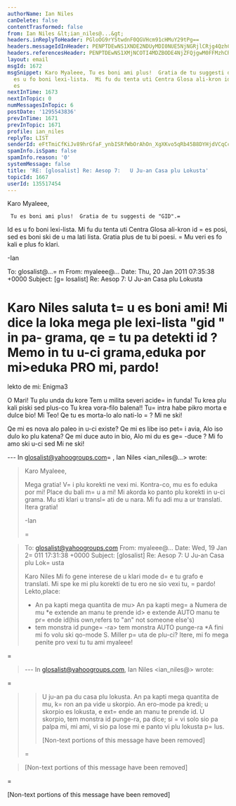 ```yaml
---
authorName: Ian Niles
canDelete: false
contentTrasformed: false
from: Ian Niles &lt;ian_niles@...&gt;
headers.inReplyToHeader: PGloOG9rYStwdnF0QGVHcm91cHMuY29tPg==
headers.messageIdInHeader: PENPTDEwNS1XNDE2NDUyMDI0NUE5NjNGRjlCRjg4QzhCRjkwQHBoeC5nYmw+
headers.referencesHeader: PENPTDEwNS1XMjNCOTI4MDZBODE4NjZFQjgwM0FFMzhCRjYwQHBoeC5nYmw+LDxpaDhva2ErcHZxdEBlR3JvdXBzLmNvbT4=
layout: email
msgId: 1672
msgSnippet: Karo Myaleee, Tu es boni ami plus!  Gratia de tu suggesti de GID .  Id
  es u fo boni lexi-lista.  Mi fu du tenta uti Centra Glosa ali-kron id es posi, sed
  es
nextInTime: 1673
nextInTopic: 0
numMessagesInTopic: 6
postDate: '1295543836'
prevInTime: 1671
prevInTopic: 1671
profile: ian_niles
replyTo: LIST
senderId: eFtTmiCfKiJv89hrGfaF_ynbISRfWbOrAhOn_XgXKvo5qRb45B8DYHjdVCqCc4ImPZ9ev8XReecRCg85IIkwifSeznSYpYGg
spamInfo.isSpam: false
spamInfo.reason: '0'
systemMessage: false
title: 'RE: [glosalist] Re: Aesop 7:   U Ju-an Casa plu Lokusta'
topicId: 1667
userId: 135517454
---
```



Karo Myaleee,
 
     Tu es boni ami plus!  Gratia de tu suggesti de "GID".=
  Id es u fo boni lexi-lista.  Mi fu du tenta uti Centra Glosa ali-kron id =
es posi, sed es boni ski de u ma lati lista.  Gratia plus de tu bi poesi.  =
Mu veri es fo kali e plus fo klari.
 
-Ian
 


To: glosalist@...=
m
From: myaleee@...
Date: Thu, 20 Jan 2011 07:35:38 +0000
Subject: [g=
losalist] Re: Aesop 7: U Ju-an Casa plu Lokusta


  


Karo Niles 
saluta
t=
u es boni ami! Mi dice la loka mega ple lexi-lista "gid " in pa- grama, qe =
tu pa detekti id ? Memo in tu u-ci grama,eduka por mi>eduka PRO mi, pardo!
=
lekto de mi:
Enigma3

O Mari! Tu plu unda du kore
Tem u milita severi acide=
 in funda!
Tu krea plu kali piski sed plus-co
Tu krea vora-filo balena!!
Tu=
 intra habe pikro morta e dulce bio!
Mi Teo! Qe tu es morta-lo alo nati-lo =
?
Mi ne ski!

Qe mi es nova alo paleo in u-ci existe?
Qe mi es libe iso pet=
i avia,
Alo iso dulo ko plu katena?
Qe mi duce auto in bio,
Alo mi du es ge=
-duce ?
Mi fo amo ski u-ci sed
Mi ne ski!

--- In glosalist@yahoogroups.com=
, Ian Niles <ian_niles@...> wrote:
>
> 
> Karo Myaleee,
> 
> Mega gratia! V=
i plu korekti ne vexi mi. Kontra-co, mu es fo eduka por mi! Place du bali m=
u a mi! Mi akorda ko panto plu korekti in u-ci grama. Mu sti klari u transl=
ati de u nara. Mi fu adi mu a ur translati. Itera gratia!
> 
> -Ian
> 
> 
>=
 
> To: glosalist@yahoogroups.com
> From: myaleee@...
> Date: Wed, 19 Jan 2=
011 17:31:38 +0000
> Subject: [glosalist] Re: Aesop 7: U Ju-an Casa plu Lok=
usta
> 
> 
> 
> 
> 
> 
> Karo Niles
> Mi fo gene interese de u klari mode d=
e tu grafo e translati. Mi spe ke mi plu korekti de tu ero ne sio vexi tu, =
pardo! Lekto,place:
> 
> * An pa kapti mega quantita de mu> An pa kapti meg=
a Numera de mu
> *e extende an manu te prende id> e extende AUTO manu te pr=
ende id(his own,refers to "an" not someone else's)
> * tem monstra id punge=
-ra> tem monstra AUTO punge-ra
> *A fini mi fo volu ski qo-mode S. Miller p=
uta de plu-ci?
> Itere, mi fo mega penite pro vexi tu
> tu ami myaleee!
> 
=
> --- In glosalist@yahoogroups.com, Ian Niles <ian_niles@> wrote:
> >
> > 
=
> > 
> > U ju-an pa du casa plu lokusta. An pa kapti mega quantita de mu, k=
ron an pa vide u skorpio. An ero-mode pa kredi; u skorpio es lokusta, e ext=
ende an manu te prende id. U skorpio, tem monstra id punge-ra, pa dice; si =
vi solo sio pa palpa mi, mi ami, vi sio pa lose mi e panto vi plu lokusta p=
lus. 
> > 
> > [Non-text portions of this message have been removed]
> >
> =

> 
> 
> 
> 
> [Non-text portions of this message have been removed]
>




=
 		 	   		  

[Non-text portions of this message have been removed]


